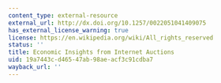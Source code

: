 ```yaml
---
content_type: external-resource
external_url: http://dx.doi.org/10.1257/0022051041409075
has_external_license_warning: true
license: https://en.wikipedia.org/wiki/All_rights_reserved
status: ''
title: Economic Insights from Internet Auctions
uid: 19a7443c-d465-47ab-98ae-acf3c91cdba7
wayback_url: ''
---
```


